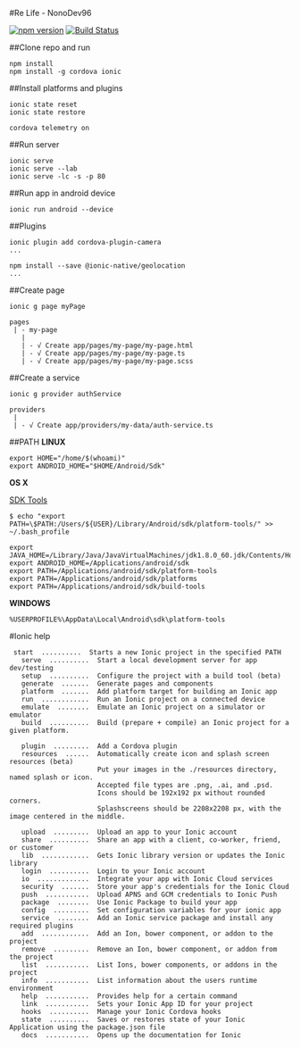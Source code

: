 #Re Life - NonoDev96

[![npm version](https://badge.fury.io/js/ionic.svg)](https://badge.fury.io/js/ionic) [![Build Status](https://travis-ci.org/apache/cordova-cli.svg?branch=master)](https://travis-ci.org/apache/cordova-cli)

##Clone repo and run
```npm
npm install
npm install -g cordova ionic 
```

##Install platforms and plugins
```
ionic state reset
ionic state restore

cordova telemetry on
```

##Run server
```
ionic serve 
ionic serve --lab
ionic serve -lc -s -p 80
```

##Run app in android device
```
ionic run android --device
```

##Plugins 
```npm
ionic plugin add cordova-plugin-camera
...
```
```npm
npm install --save @ionic-native/geolocation
...
```

##Create page 
```
ionic g page myPage

pages
 | - my-page
   |
   | - √ Create app/pages/my-page/my-page.html
   | - √ Create app/pages/my-page/my-page.ts
   | - √ Create app/pages/my-page/my-page.scss
```

##Create a service
```
ionic g provider authService

providers
 | 
 | - √ Create app/providers/my-data/auth-service.ts
```

##PATH
**LINUX** 
```
export HOME="/home/$(whoami)"
export ANDROID_HOME="$HOME/Android/Sdk"
```

**OS X**

[SDK Tools](https://dl.google.com/android/repository/tools_r25.2.3-macosx.zip)
```
$ echo "export PATH=\$PATH:/Users/${USER}/Library/Android/sdk/platform-tools/" >> ~/.bash_profile
```
```
export JAVA_HOME=/Library/Java/JavaVirtualMachines/jdk1.8.0_60.jdk/Contents/Home
export ANDROID_HOME=/Applications/android/sdk
export PATH=/Applications/android/sdk/platform-tools
export PATH=/Applications/android/sdk/platforms
export PATH=/Applications/android/sdk/build-tools
```

**WINDOWS** 
```
%USERPROFILE%\AppData\Local\Android\sdk\platform-tools
```


#Ionic help 

```
 start  ..........  Starts a new Ionic project in the specified PATH
   serve  ..........  Start a local development server for app dev/testing
   setup  ..........  Configure the project with a build tool (beta)
   generate  .......  Generate pages and components
   platform  .......  Add platform target for building an Ionic app
   run  ............  Run an Ionic project on a connected device
   emulate  ........  Emulate an Ionic project on a simulator or emulator
   build  ..........  Build (prepare + compile) an Ionic project for a given platform.

   plugin  .........  Add a Cordova plugin
   resources  ......  Automatically create icon and splash screen resources (beta)
                      Put your images in the ./resources directory, named splash or icon.
                      Accepted file types are .png, .ai, and .psd.
                      Icons should be 192x192 px without rounded corners.
                      Splashscreens should be 2208x2208 px, with the image centered in the middle.

   upload  .........  Upload an app to your Ionic account
   share  ..........  Share an app with a client, co-worker, friend, or customer
   lib  ............  Gets Ionic library version or updates the Ionic library
   login  ..........  Login to your Ionic account
   io  .............  Integrate your app with Ionic Cloud services
   security  .......  Store your app's credentials for the Ionic Cloud
   push  ...........  Upload APNS and GCM credentials to Ionic Push
   package  ........  Use Ionic Package to build your app
   config  .........  Set configuration variables for your ionic app
   service  ........  Add an Ionic service package and install any required plugins
   add  ............  Add an Ion, bower component, or addon to the project
   remove  .........  Remove an Ion, bower component, or addon from the project
   list  ...........  List Ions, bower components, or addons in the project
   info  ...........  List information about the users runtime environment
   help  ...........  Provides help for a certain command
   link  ...........  Sets your Ionic App ID for your project
   hooks  ..........  Manage your Ionic Cordova hooks
   state  ..........  Saves or restores state of your Ionic Application using the package.json file
   docs  ...........  Opens up the documentation for Ionic

```